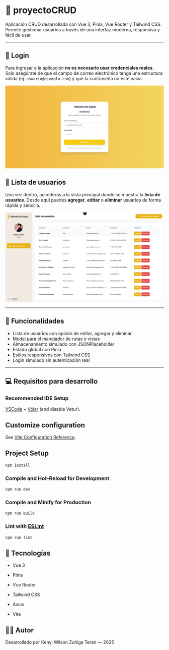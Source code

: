 # 🧩 proyectoCRUD

Aplicación CRUD desarrollada con Vue 3, Pinia, Vue Router y Tailwind CSS. Permite gestionar usuarios a través de una interfaz moderna, responsiva y fácil de usar.

---

## 🔐 Login

Para ingresar a la aplicación **no es necesario usar credenciales reales**.  
Solo asegúrate de que el campo de correo electrónico tenga una estructura válida (ej. `usuario@ejemplo.com`) y que la contraseña no esté vacía.

![Login](./screenshots/login.png)

## 👥 Lista de usuarios
Una vez dentro, accederás a la vista principal donde se muestra la **lista de usuarios**.  Desde aquí puedes **agregar**, **editar** o **eliminar** usuarios de forma rápida y sencilla.

![User List](./screenshots/userList.png)

---

## 🚀 Funcionalidades

- Lista de usuarios con opción de editar, agregar y eliminar
- Modal para el manejador de rutas o vistas
- Almacenamiento simulado con JSONPlaceholder
- Estado global con Pinia
- Estilos responsivos con Tailwind CSS
- Login simulado sin autenticación real

---

## 💻 Requisitos para desarrollo

### Recommended IDE Setup

[VSCode](https://code.visualstudio.com/) + [Volar](https://marketplace.visualstudio.com/items?itemName=Vue.volar) (and disable Vetur).

## Customize configuration

See [Vite Configuration Reference](https://vite.dev/config/).

## Project Setup

```sh
npm install
```

### Compile and Hot-Reload for Development

```sh
npm run dev
```

### Compile and Minify for Production

```sh
npm run build
```

### Lint with [ESLint](https://eslint.org/)

```sh
npm run lint
```

## 🧱 Tecnologías

- Vue 3

- Pinia

- Vue Router

- Tailwind CSS

- Axios

- Vite

## 👨‍💻 Autor
Desarrollado por Kenyi Wilson Zuñiga Teran — 2025